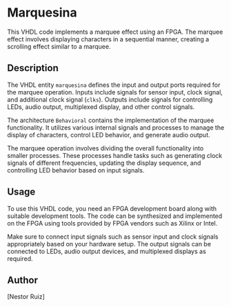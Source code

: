 # Marquesina

This VHDL code implements a marquee effect using an FPGA. The marquee effect involves displaying characters in a sequential manner, creating a scrolling effect similar to a marquee.

## Description

The VHDL entity `marquesina` defines the input and output ports required for the marquee operation. Inputs include signals for sensor input, clock signal, and additional clock signal (`clks`). Outputs include signals for controlling LEDs, audio output, multiplexed display, and other control signals.

The architecture `Behavioral` contains the implementation of the marquee functionality. It utilizes various internal signals and processes to manage the display of characters, control LED behavior, and generate audio output.

The marquee operation involves dividing the overall functionality into smaller processes. These processes handle tasks such as generating clock signals of different frequencies, updating the display sequence, and controlling LED behavior based on input signals.

## Usage

To use this VHDL code, you need an FPGA development board along with suitable development tools. The code can be synthesized and implemented on the FPGA using tools provided by FPGA vendors such as Xilinx or Intel.

Make sure to connect input signals such as sensor input and clock signals appropriately based on your hardware setup. The output signals can be connected to LEDs, audio output devices, and multiplexed displays as required.

## Author

[Nestor Ruiz]

